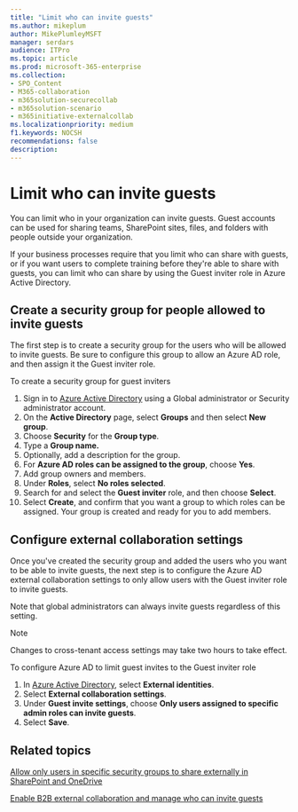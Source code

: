 ```yaml
---
title: "Limit who can invite guests"
ms.author: mikeplum
author: MikePlumleyMSFT
manager: serdars
audience: ITPro
ms.topic: article
ms.prod: microsoft-365-enterprise
ms.collection: 
- SPO_Content
- M365-collaboration
- m365solution-securecollab
- m365solution-scenario
- m365initiative-externalcollab
ms.localizationpriority: medium
f1.keywords: NOCSH
recommendations: false
description: 
---
```


# Limit who can invite guests

You can limit who in your organization can invite guests. Guest accounts can be used for sharing teams, SharePoint sites, files, and folders with people outside your organization.

If your business processes require that you limit who can share with guests, or if you want users to complete training before they're able to share with guests, you can limit who can share by using the Guest inviter role in Azure Active Directory.

## Create a security group for people allowed to invite guests

The first step is to create a security group for the users who will be allowed to invite guests. Be sure to configure this group to allow an Azure AD role, and then assign it the Guest inviter role.

To create a security group for guest inviters
1. Sign in to [Azure Active Directory](https://aad.portal.azure.com) using a Global administrator or Security administrator account.
1. On the **Active Directory** page, select **Groups** and then select **New group**.
1. Choose **Security** for the **Group type**.
1. Type a **Group name.** 
1. Optionally, add a description for the group.
1. For **Azure AD roles can be assigned to the group**, choose **Yes**.
1. Add group owners and members.
1. Under **Roles**, select **No roles selected**.
1. Search for and select the **Guest inviter** role, and then choose **Select**.
1. Select **Create**, and confirm that you want a group to which roles can be assigned. Your group is created and ready for you to add members.

## Configure external collaboration settings

Once you've created the security group and added the users who you want to be able to invite guests, the next step is to configure the Azure AD external collaboration settings to only allow users with the Guest inviter role to invite guests.

Note that global administrators can always invite guests regardless of this setting.

> [!NOTE]
> Changes to cross-tenant access settings may take two hours to take effect.

To configure Azure AD to limit guest invites to the Guest inviter role
1. In [Azure Active Directory](https://aad.portal.azure.com/), select **External identities**.
1. Select **External collaboration settings**.
1. Under **Guest invite settings**, choose **Only users assigned to specific admin roles can invite guests**.
1. Select **Save**.

## Related topics

[Allow only users in specific security groups to share externally in SharePoint and OneDrive](/sharepoint/manage-security-groups)

[Enable B2B external collaboration and manage who can invite guests](/azure/active-directory/external-identities/delegate-invitations)